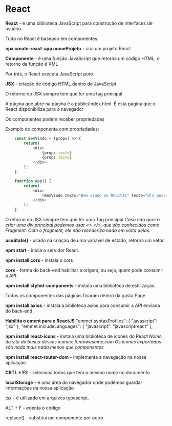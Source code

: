 # React

**React** - é uma biblioteca JavaScript para construção de interfaces de usuário.

Tudo no React é baseado em componentes.

**npx create-react-app nomeProjeto** - cria um projeto React

**Componente** - é uma função JavaScript que retorna um código HTML, o retorno da função é XML

Por trás, o React executa JavaScript puro

**JSX** - criação de código HTML dentro do JavaScript

O retorno do JSX sempre tem que ter uma tag principal

A página que abre na página é a public/index.html. É esta página que o React disponibiliza para o navegador

Os componentes podem receber propriedades

Exemplo de componente com propriedades:
```javascript {.line-numbers}
    const BemVindo = (props) => {
        return(
            <div> 
                {props.texto}
                {props.teste}
            </div>
        ); 
    }

    function App() {
        return(
            <div>
                <BemVindo texto="Bem-vindo ao ReactJS" teste="Olá pessoal">
            </div>
        );
    }
```

O retorno do JSX sempre tem que ter uma Tag principal
_Caso não queira criar uma div principal podemos usar <> </>, que são conhecidos como Fragment. Com o frogment, ele não reenderiza nada em volta delas._

**useState()** - usado na criação de uma variavel de estado, retorna um vetor.

**npm start** - inicia o servidor React.

**npm install cors** - instala o cors

**cors** - forma do back-end habilitar a origem, ou seja, quem pode consumir a API.

**npm install styled-components** - instala uma biblioteca de estilização.

Todos os componentes das páginas ficaram dentro da pasta Page

**npm install axios** - instala a biblioteca axios para consumir a API enviada do back-end

**Habilita o ement para o ReactJS**
    "emmet.syntaxProfiles": { "javascript": "jsx" },
    "emmet.includeLanguages": { "javascript": "javascriptreact" },

**npm install react-icons** - instala uma biblioteca de icones do React
_Nome do site de busca desses icones: fontawesome.com_
_Os icones exportados são nada mais nada menos que componentes_

**npm install react-router-dom** - implementa a navegação na nossa aplicação

**CRTL + F2** - seleciona todos que tem o mesmo nome no documento

**localStorage** - é uma área do navegador onde podemos guardar informações da nossa aplicação

tsx - é utilizado em arquivos typescript.

ALT + F - edenta o código

replace() - substitui um componente por outro

